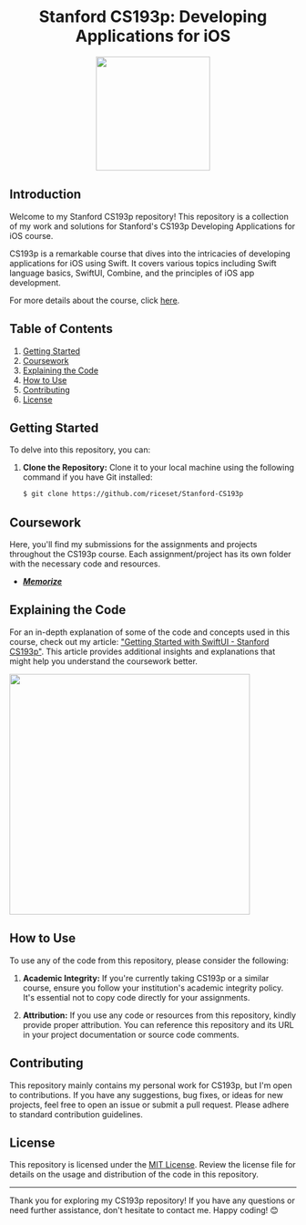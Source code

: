 <h1 align="center">
    Stanford CS193p: Developing Applications for iOS
</h1>

<p align="center">
    <img src="https://github.com/riceset/Stanford-CS193p/assets/48802655/38dff578-4a14-4084-a9b9-45c03f2e34d9" width=200 height=200/>
</p>

## Introduction

Welcome to my Stanford CS193p repository! This repository is a collection of my work and solutions for Stanford's CS193p Developing Applications for iOS course.

CS193p is a remarkable course that dives into the intricacies of developing applications for iOS using Swift. It covers various topics including Swift language basics, SwiftUI, Combine, and the principles of iOS app development.

For more details about the course, click [here](https://cs193p.sites.stanford.edu/).

## Table of Contents

1. [Getting Started](#getting-started)
2. [Coursework](#coursework)
3. [Explaining the Code](#explaining-the-code)
4. [How to Use](#how-to-use)
5. [Contributing](#contributing)
6. [License](#license)

## Getting Started

To delve into this repository, you can:

1. **Clone the Repository:** Clone it to your local machine using the following command if you have Git installed:

    ```sh
    $ git clone https://github.com/riceset/Stanford-CS193p
    ```

## Coursework

Here, you'll find my submissions for the assignments and projects throughout the CS193p course. Each assignment/project has its own folder with the necessary code and resources.

- ***[Memorize](https://github.com/riceset/Stanford-CS193p/tree/main/Memorize)***

## Explaining the Code

For an in-depth explanation of some of the code and concepts used in this course, check out my article: ["Getting Started with SwiftUI - Stanford CS193p"](https://riceset.com/articles/getting-started-with-swiftui-stanford-cs193p/). This article provides additional insights and explanations that might help you understand the coursework better.

<img width="422" src="https://github.com/riceset/Stanford-CS193p/assets/48802655/35410f64-f1f1-47e5-aaee-83b7b3142373">

## How to Use

To use any of the code from this repository, please consider the following:

1. **Academic Integrity:** If you're currently taking CS193p or a similar course, ensure you follow your institution's academic integrity policy. It's essential not to copy code directly for your assignments.

2. **Attribution:** If you use any code or resources from this repository, kindly provide proper attribution. You can reference this repository and its URL in your project documentation or source code comments.

## Contributing

This repository mainly contains my personal work for CS193p, but I'm open to contributions. If you have any suggestions, bug fixes, or ideas for new projects, feel free to open an issue or submit a pull request. Please adhere to standard contribution guidelines.

## License

This repository is licensed under the [MIT License](LICENSE). Review the license file for details on the usage and distribution of the code in this repository.

---

Thank you for exploring my CS193p repository! If you have any questions or need further assistance, don't hesitate to contact me. Happy coding! 😊
